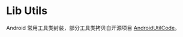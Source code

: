 # Lib Utils

Android 常用工具类封装，部分工具类拷贝自开源项目 [AndroidUtilCode](https://github.com/Blankj/AndroidUtilCode)。
